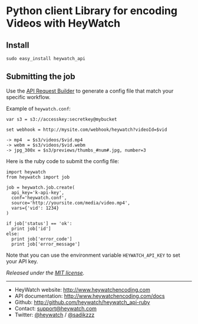 # Python client Library for encoding Videos with HeyWatch

## Install

``` language-console
sudo easy_install heywatch_api
```

## Submitting the job

Use the [API Request Builder](https://app.heywatch.com/job/new) to generate a config file that match your specific workflow.

Example of `heywatch.conf`:

``` language-hw
var s3 = s3://accesskey:secretkey@mybucket

set webhook = http://mysite.com/webhook/heywatch?videoId=$vid

-> mp4  = $s3/videos/$vid.mp4
-> webm = $s3/videos/$vid.webm
-> jpg_300x = $s3/previews/thumbs_#num#.jpg, number=3
```

Here is the ruby code to submit the config file:

``` language-python
import heywatch
from heywatch import job

job = heywatch.job.create(
  api_key='k-api-key',
  conf='heywatch.conf',
  source='http://yoursite.com/media/video.mp4',
  vars={'vid': 1234}
)

if job['status'] == 'ok':
  print job['id']
else:
  print job['error_code']
  print job['error_message']
```

Note that you can use the environment variable `HEYWATCH_API_KEY` to set your API key.

*Released under the [MIT license](http://www.opensource.org/licenses/mit-license.php).*

---

* HeyWatch website: http://www.heywatchencoding.com
* API documentation: http://www.heywatchencoding.com/docs
* Github: http://github.com/heywatch/heywatch_api-ruby
* Contact: [support@heywatch.com](mailto:support@heywatch.com)
* Twitter: [@heywatch](http://twitter.com/heywatch) / [@sadikzzz](http://twitter.com/sadikzzz)